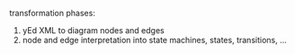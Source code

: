 transformation phases:

1. yEd XML to diagram nodes and edges
2. node and edge interpretation into state machines, states, transitions, ...
